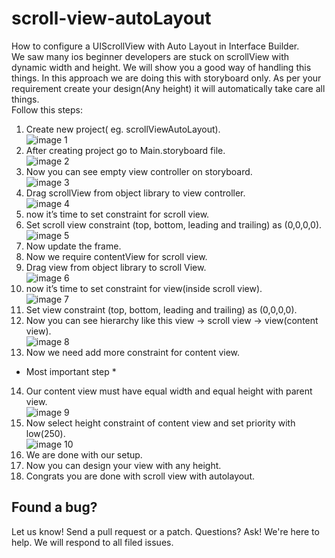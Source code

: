 # scroll-view-autoLayout
How to configure a UIScrollView with Auto Layout in Interface Builder. <br />
We saw many ios beginner developers are stuck on scrollView with dynamic width and height. We will show you a good way of handling this things. In this approach we are doing this with storyboard only. As per your requirement create your design(Any height) it will automatically take care all things. <br />
Follow this steps: <br />
1. Create new project( eg. scrollViewAutoLayout). <br />
    ![image 1](http://res.cloudinary.com/dykhnkdyi/image/upload/v1493112126/Screen_Shot_2017-04-24_at_6.21.58_PM_tk5ny0.png) <br />
2. After creating project go to Main.storyboard file. <br />
    ![image 2](http://res.cloudinary.com/dykhnkdyi/image/upload/v1493112258/Screen_Shot_2017-04-24_at_6.22.17_PM_baqtfz.png) <br />  
3. Now you can see empty view controller on storyboard. <br />
    ![image 3](http://res.cloudinary.com/dykhnkdyi/image/upload/v1493112257/Screen_Shot_2017-04-24_at_6.22.42_PM_a8dkxo.png) <br />
4. Drag scrollView from object library to view controller.<br />
    ![image 4](http://res.cloudinary.com/dykhnkdyi/image/upload/v1493112257/Screen_Shot_2017-04-24_at_6.29.37_PM_tzcn3m.png) <br />
5. now it’s time to set constraint for scroll view. <br />
6. Set scroll view constraint (top, bottom, leading and trailing) as (0,0,0,0). <br />
    ![image 5](http://res.cloudinary.com/dykhnkdyi/image/upload/v1493112257/Screen_Shot_2017-04-24_at_6.30.23_PM_rpaao2.png) <br />
7. Now update the frame. <br />
8. Now we require contentView for scroll view. <br />
9. Drag view from object library to scroll View. <br />
    ![image 6](http://res.cloudinary.com/dykhnkdyi/image/upload/v1493112258/Screen_Shot_2017-04-24_at_6.34.29_PM_jekvg9.png) <br />
10. now it’s time to set constraint for view(inside scroll view). <br />
    ![image 7](http://res.cloudinary.com/dykhnkdyi/image/upload/v1493112258/Screen_Shot_2017-04-24_at_6.34.46_PM_v6sxhm.png) <br />
11. Set view constraint (top, bottom, leading and trailing) as (0,0,0,0). <br />
12. Now you can see hierarchy like this view -> scroll view -> view(content view). <br />
    ![image 8](http://res.cloudinary.com/dykhnkdyi/image/upload/v1493112259/Screen_Shot_2017-04-24_at_6.34.59_PM_qxchj8.png) <br />
13. Now we need add more constraint for content view. <br />
* Most important step * <br />
14. Our content view must have equal width and equal height with parent view. <br />
    ![image 9](http://res.cloudinary.com/dykhnkdyi/image/upload/v1493112259/Screen_Shot_2017-04-24_at_6.36.17_PM_gczljc.png) <br />
15. Now select height constraint of content view and set priority with low(250). <br />
    ![image 10](http://res.cloudinary.com/dykhnkdyi/image/upload/v1493112260/Screen_Shot_2017-04-24_at_6.38.42_PM_cgrnup.png) <br />
16. We are done with our setup. <br />
17. Now you can design your view with any height. <br />
18. Congrats you are done with scroll view with autolayout. <br />

## Found a bug?
Let us know! Send a pull request or a patch. Questions? Ask! We're here to help. We will respond to all filed issues.
